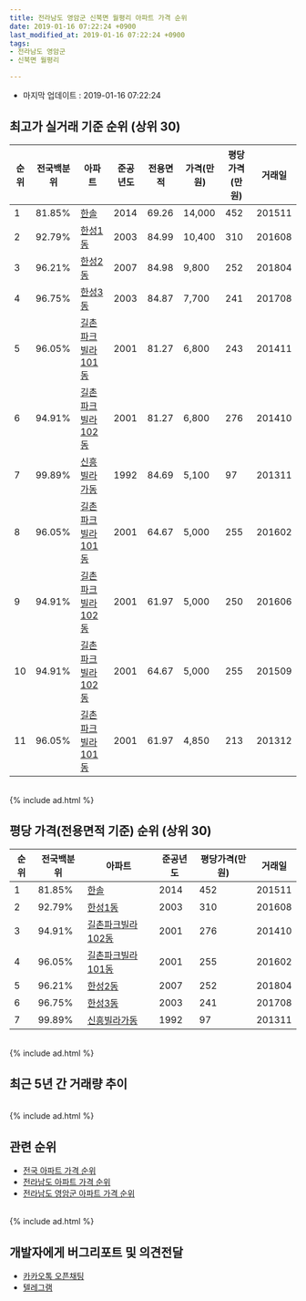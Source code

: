 ```yaml
---
title: 전라남도 영암군 신북면 월평리 아파트 가격 순위
date: 2019-01-16 07:22:24 +0900
last_modified_at: 2019-01-16 07:22:24 +0900
tags:
- 전라남도 영암군
- 신북면 월평리

---
```


* 마지막 업데이트 : 2019-01-16 07:22:24

## 최고가 실거래 기준 순위 (상위 30)


|순위|전국백분위|아파트|준공년도|전용면적|가격(만원)|평당가격(만원)|거래일|
|---|---|---|---|---|---|---|---|
|1|81.85%|[한솔](https://search.naver.com/search.naver?query=%EC%A0%84%EB%9D%BC%EB%82%A8%EB%8F%84+%EC%98%81%EC%95%94%EA%B5%B0+%EC%8B%A0%EB%B6%81%EB%A9%B4+%EC%9B%94%ED%8F%89%EB%A6%AC+%ED%95%9C%EC%86%94)|2014|69.26|14,000|452|201511|
|2|92.79%|[한성1동](https://search.naver.com/search.naver?query=%EC%A0%84%EB%9D%BC%EB%82%A8%EB%8F%84+%EC%98%81%EC%95%94%EA%B5%B0+%EC%8B%A0%EB%B6%81%EB%A9%B4+%EC%9B%94%ED%8F%89%EB%A6%AC+%ED%95%9C%EC%84%B11%EB%8F%99)|2003|84.99|10,400|310|201608|
|3|96.21%|[한성2동](https://search.naver.com/search.naver?query=%EC%A0%84%EB%9D%BC%EB%82%A8%EB%8F%84+%EC%98%81%EC%95%94%EA%B5%B0+%EC%8B%A0%EB%B6%81%EB%A9%B4+%EC%9B%94%ED%8F%89%EB%A6%AC+%ED%95%9C%EC%84%B12%EB%8F%99)|2007|84.98|9,800|252|201804|
|4|96.75%|[한성3동](https://search.naver.com/search.naver?query=%EC%A0%84%EB%9D%BC%EB%82%A8%EB%8F%84+%EC%98%81%EC%95%94%EA%B5%B0+%EC%8B%A0%EB%B6%81%EB%A9%B4+%EC%9B%94%ED%8F%89%EB%A6%AC+%ED%95%9C%EC%84%B13%EB%8F%99)|2003|84.87|7,700|241|201708|
|5|96.05%|[길촌파크빌라101동](https://search.naver.com/search.naver?query=%EC%A0%84%EB%9D%BC%EB%82%A8%EB%8F%84+%EC%98%81%EC%95%94%EA%B5%B0+%EC%8B%A0%EB%B6%81%EB%A9%B4+%EC%9B%94%ED%8F%89%EB%A6%AC+%EA%B8%B8%EC%B4%8C%ED%8C%8C%ED%81%AC%EB%B9%8C%EB%9D%BC101%EB%8F%99)|2001|81.27|6,800|243|201411|
|6|94.91%|[길촌파크빌라102동](https://search.naver.com/search.naver?query=%EC%A0%84%EB%9D%BC%EB%82%A8%EB%8F%84+%EC%98%81%EC%95%94%EA%B5%B0+%EC%8B%A0%EB%B6%81%EB%A9%B4+%EC%9B%94%ED%8F%89%EB%A6%AC+%EA%B8%B8%EC%B4%8C%ED%8C%8C%ED%81%AC%EB%B9%8C%EB%9D%BC102%EB%8F%99)|2001|81.27|6,800|276|201410|
|7|99.89%|[신흥빌라가동](https://search.naver.com/search.naver?query=%EC%A0%84%EB%9D%BC%EB%82%A8%EB%8F%84+%EC%98%81%EC%95%94%EA%B5%B0+%EC%8B%A0%EB%B6%81%EB%A9%B4+%EC%9B%94%ED%8F%89%EB%A6%AC+%EC%8B%A0%ED%9D%A5%EB%B9%8C%EB%9D%BC%EA%B0%80%EB%8F%99)|1992|84.69|5,100|97|201311|
|8|96.05%|[길촌파크빌라101동](https://search.naver.com/search.naver?query=%EC%A0%84%EB%9D%BC%EB%82%A8%EB%8F%84+%EC%98%81%EC%95%94%EA%B5%B0+%EC%8B%A0%EB%B6%81%EB%A9%B4+%EC%9B%94%ED%8F%89%EB%A6%AC+%EA%B8%B8%EC%B4%8C%ED%8C%8C%ED%81%AC%EB%B9%8C%EB%9D%BC101%EB%8F%99)|2001|64.67|5,000|255|201602|
|9|94.91%|[길촌파크빌라102동](https://search.naver.com/search.naver?query=%EC%A0%84%EB%9D%BC%EB%82%A8%EB%8F%84+%EC%98%81%EC%95%94%EA%B5%B0+%EC%8B%A0%EB%B6%81%EB%A9%B4+%EC%9B%94%ED%8F%89%EB%A6%AC+%EA%B8%B8%EC%B4%8C%ED%8C%8C%ED%81%AC%EB%B9%8C%EB%9D%BC102%EB%8F%99)|2001|61.97|5,000|250|201606|
|10|94.91%|[길촌파크빌라102동](https://search.naver.com/search.naver?query=%EC%A0%84%EB%9D%BC%EB%82%A8%EB%8F%84+%EC%98%81%EC%95%94%EA%B5%B0+%EC%8B%A0%EB%B6%81%EB%A9%B4+%EC%9B%94%ED%8F%89%EB%A6%AC+%EA%B8%B8%EC%B4%8C%ED%8C%8C%ED%81%AC%EB%B9%8C%EB%9D%BC102%EB%8F%99)|2001|64.67|5,000|255|201509|
|11|96.05%|[길촌파크빌라101동](https://search.naver.com/search.naver?query=%EC%A0%84%EB%9D%BC%EB%82%A8%EB%8F%84+%EC%98%81%EC%95%94%EA%B5%B0+%EC%8B%A0%EB%B6%81%EB%A9%B4+%EC%9B%94%ED%8F%89%EB%A6%AC+%EA%B8%B8%EC%B4%8C%ED%8C%8C%ED%81%AC%EB%B9%8C%EB%9D%BC101%EB%8F%99)|2001|61.97|4,850|213|201312|


<br>
{% include ad.html %}
<br>

## 평당 가격(전용면적 기준) 순위 (상위 30)


|순위|전국백분위|아파트|준공년도|평당가격(만원)|거래일|
|---|---|---|---|---|---|
|1|81.85%|[한솔](https://search.naver.com/search.naver?query=%EC%A0%84%EB%9D%BC%EB%82%A8%EB%8F%84+%EC%98%81%EC%95%94%EA%B5%B0+%EC%8B%A0%EB%B6%81%EB%A9%B4+%EC%9B%94%ED%8F%89%EB%A6%AC+%ED%95%9C%EC%86%94)|2014|452|201511|
|2|92.79%|[한성1동](https://search.naver.com/search.naver?query=%EC%A0%84%EB%9D%BC%EB%82%A8%EB%8F%84+%EC%98%81%EC%95%94%EA%B5%B0+%EC%8B%A0%EB%B6%81%EB%A9%B4+%EC%9B%94%ED%8F%89%EB%A6%AC+%ED%95%9C%EC%84%B11%EB%8F%99)|2003|310|201608|
|3|94.91%|[길촌파크빌라102동](https://search.naver.com/search.naver?query=%EC%A0%84%EB%9D%BC%EB%82%A8%EB%8F%84+%EC%98%81%EC%95%94%EA%B5%B0+%EC%8B%A0%EB%B6%81%EB%A9%B4+%EC%9B%94%ED%8F%89%EB%A6%AC+%EA%B8%B8%EC%B4%8C%ED%8C%8C%ED%81%AC%EB%B9%8C%EB%9D%BC102%EB%8F%99)|2001|276|201410|
|4|96.05%|[길촌파크빌라101동](https://search.naver.com/search.naver?query=%EC%A0%84%EB%9D%BC%EB%82%A8%EB%8F%84+%EC%98%81%EC%95%94%EA%B5%B0+%EC%8B%A0%EB%B6%81%EB%A9%B4+%EC%9B%94%ED%8F%89%EB%A6%AC+%EA%B8%B8%EC%B4%8C%ED%8C%8C%ED%81%AC%EB%B9%8C%EB%9D%BC101%EB%8F%99)|2001|255|201602|
|5|96.21%|[한성2동](https://search.naver.com/search.naver?query=%EC%A0%84%EB%9D%BC%EB%82%A8%EB%8F%84+%EC%98%81%EC%95%94%EA%B5%B0+%EC%8B%A0%EB%B6%81%EB%A9%B4+%EC%9B%94%ED%8F%89%EB%A6%AC+%ED%95%9C%EC%84%B12%EB%8F%99)|2007|252|201804|
|6|96.75%|[한성3동](https://search.naver.com/search.naver?query=%EC%A0%84%EB%9D%BC%EB%82%A8%EB%8F%84+%EC%98%81%EC%95%94%EA%B5%B0+%EC%8B%A0%EB%B6%81%EB%A9%B4+%EC%9B%94%ED%8F%89%EB%A6%AC+%ED%95%9C%EC%84%B13%EB%8F%99)|2003|241|201708|
|7|99.89%|[신흥빌라가동](https://search.naver.com/search.naver?query=%EC%A0%84%EB%9D%BC%EB%82%A8%EB%8F%84+%EC%98%81%EC%95%94%EA%B5%B0+%EC%8B%A0%EB%B6%81%EB%A9%B4+%EC%9B%94%ED%8F%89%EB%A6%AC+%EC%8B%A0%ED%9D%A5%EB%B9%8C%EB%9D%BC%EA%B0%80%EB%8F%99)|1992|97|201311|


<br>
{% include ad.html %}
<br>

## 최근 5년 간 거래량 추이


<div style="width:100%;">
    <canvas id="deal_progress" height="250"></canvas>
</div>

<script>
new Chart(document.getElementById("deal_progress"), {
    type: 'line',
    data: {
        labels: ['201401','201402','201403','201404','201405','201406','201407','201408','201409','201410','201411','201412','201501','201502','201503','201504','201505','201506','201507','201508','201509','201510','201511','201512','201601','201602','201603','201604','201605','201606','201607','201608','201609','201610','201611','201612','201701','201702','201703','201704','201705','201706','201707','201708','201709','201710','201711','201712','201801','201802','201803','201804','201805','201806','201807','201808','201809','201810','201811','201812','201901'],
        datasets: [{
            label: '실거래 수',
            pointRadius: 1,
            data: [3, 1, 0, 2, 3, 4, 0, 0, 1, 2, 1, 1, 1, 0, 0, 0, 2, 0, 0, 0, 1, 2, 1, 2, 0, 1, 2, 1, 0, 1, 0, 1, 0, 2, 0, 0, 0, 1, 0, 0, 1, 1, 1, 1, 0, 0, 1, 0, 1, 0, 1, 2, 0, 0, 0, 0, 0, 1, 0, 0, 1],
            borderColor: "rgba(255, 201, 14, 1)",
            backgroundColor: "rgba(255, 201, 14, 0.5)",
            fill: true,
        }]
    },
    options: {
        responsive: true,
        title: {
            display: true,
            text: '5년간 거래량 추이'
        },
        tooltips: {
            mode: 'index',
            intersect: false,
        },
        hover: {
            mode: 'nearest',
            intersect: true
        },
        scales: {
            xAxes: [{
                display: true,
                scaleLabel: {
                    display: true,
                    labelString: '년/월'
                }
            }],
            yAxes: [{
                display: true,
                ticks: {
                    suggestedMin: 0,
                },
                scaleLabel: {
                    display: true,
                    labelString: '실거래 수'
                }
            }]
        }
    }
});

</script>


<br>
{% include ad.html %}
<br>

## 관련 순위

- [전국 아파트 가격 순위](https://inasie.github.io/apt-ranking/전국)
- [전라남도 아파트 가격 순위](https://inasie.github.io/apt-ranking/전라남도)
- [전라남도 영암군 아파트 가격 순위](https://inasie.github.io/apt-ranking/전라남도-영암군)


<br>
{% include ad.html %}
<br>

## 개발자에게 버그리포트 및 의견전달

- [카카오톡 오픈채팅](https://open.kakao.com/o/gLJUAP4)
- [텔레그램](https://t.me/inasie)

